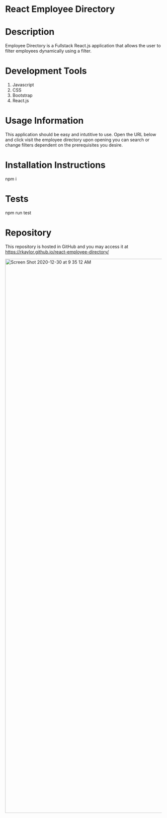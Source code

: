 # React Employee Directory
# Description
Employee Directory is a Fullstack React.js application that allows the user to filter employees dynamically using a filter.
# Development Tools
1. Javascript
2. CSS
3. Bootstrap
4. React.js

# Usage Information
This application should be easy and intutitive to use. Open the URL below and click visit the employee directory upon opening you can search or change filters dependent on the prerequisites you desire.  
# Installation Instructions
npm i 

# Tests
npm run test

# Repository
This repository is hosted in GitHub and you may access it at https://rkaylor.github.io/react-employee-directory/


<img width="1784" alt="Screen Shot 2020-12-30 at 9 35 12 AM" src="https://user-images.githubusercontent.com/66392934/103358580-e6e6f900-4a83-11eb-992f-486bf59a1aae.png">
